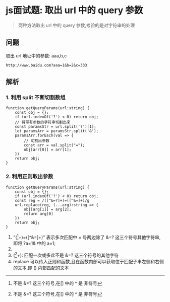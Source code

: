 # js面试题: 取出 url 中的 query 参数
> 两种方法取出 url 中的 query 参数,考验的是对字符串的处理

## 问题

取出 url 地址中的参数: aaa,b,c
```
http://www.baidu.com?aaa=1&b=2&c=333
```

## 解析
### 1. 利用 split 不断切割数组

```
function getQueryParams(url:string) {
    const obj = {};
    if (url.indexOf('?') < 0) return obj;
    // 将带有参数的字符串切割出来
    const paramsStr = url.split('?')[1];
    let paramsArr = paramsStr.split('&');
    paramsArr.forEach(val => {
        // 切割出参数
        const arr = val.split("=");
        obj[arr[0]] = arr[1];
    })
    return obj;
}
```

### 2. 利用正则取出参数

```
function getQueryParams(url:string) {
    const obj = {};
    if (url.indexOf('?') < 0) return obj;
    const reg = /([^&=?]+)=([^&=]+)/g
    url.replace(reg, (...arg):string => {
        obj[arg[1]] = arg[2];
        return arg[0]
    })
    return obj;
}
```

1. "([^&=?]+)=([^&=]+)" 表示多次匹配中 = 号两边除了 &=? 这三个符号其他字符串,即将 ?a=1& 中的 a=1;
2. [^&=?]: 不是 &=? 这三个符号,在[] 中的 ^ 是 非符号
3. ([^&=?]+): 匹配一次或多此不是 &=? 这三个符号的其他字符
4. replace 可以传入正则和函数,且在函数内部可以获取位于匹配子串左侧和右侧的文本,即 () 内部匹配的文本 


